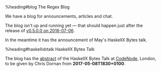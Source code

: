 %heading#blog The Regex Blog

We have a blog for announcements, articles and chat.

The blog isn't up and running yet &mdash; that should happen
just after the release of
[v0.5.0.0 on 2016-07-06](https://github.com/iconnect/regex/milestone/6).

In the meantime it has the announcement of May's HaskellX Bytes talk.


%heading#haskellxbtalk HaskellX Bytes Talk

The blog has the
[abstract](http://regex.uk/posts/2017-02-26-0-haskellx-bytes-why-res-matter)
of the HaskellX Bytes Talk at
[CodeNode](https://skillsmatter.com/contact-us), London,
to be given by Chris Dornan from **2017-05-08T1830+0100**.
